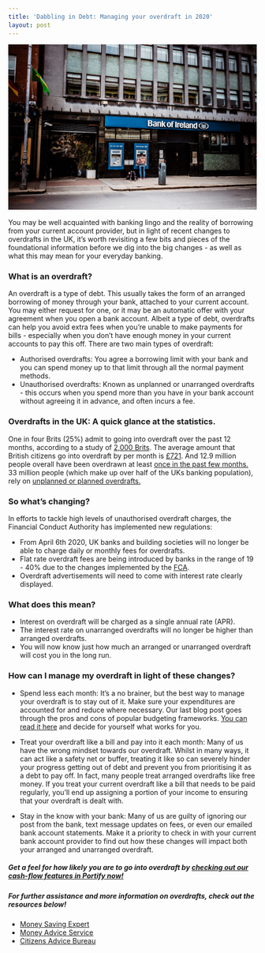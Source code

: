 ```yaml
---
title: 'Dabbling in Debt: Managing your overdraft in 2020'
layout: post
---
```


![image of savings](/assets/bankofi.jpg)

You may be well acquainted with banking lingo and the reality of borrowing from your current account provider, but in light of recent changes to overdrafts in the UK, it’s worth revisiting a few bits and pieces of the foundational information before we dig into the big changes - as well as what this may mean for your everyday banking. 

### What is an overdraft?

An overdraft is a type of debt. This usually takes the form of an arranged borrowing of money through your bank, attached to your current account. You may either request for one, or it may be an automatic offer with your agreement when you open a bank account. Albeit a type of debt, overdrafts can help you avoid extra fees when you’re unable to make payments for bills - especially when you don’t have enough money in your current accounts to pay this off. There are two main types of overdraft:
- Authorised overdrafts: You agree a borrowing limit with your bank and you can spend money up to that limit through all the normal payment methods. 
- Unauthorised overdrafts: Known as unplanned or unarranged overdrafts - this occurs when you spend more than you have in your bank account without agreeing it in advance, and often incurs a fee. 

### Overdrafts in the UK: A quick glance at the statistics.

One in four Brits (25%) admit to going into overdraft over the past 12 months, according to a study of [2,000 Brits](https://www.finder.com/uk/overdraft-fees). 
The average amount that British citizens go into overdraft by per month is [£721](https://www.finder.com/uk/overdraft-fees).
And 12.9 million people overall have been overdrawn at least [once in the past few months.](https://www.choose.co.uk/news/overdrafts-putting-two-million-people-in-permanent-debt.html)
33 million people (which make up over half of the UKs banking population), rely on [unplanned or planned overdrafts.](https://www.forbes.com/sites/heatherfarmbrough/2019/06/13/dont-bank-on-it-u-k-s-overdraft-charge-shake-up-is-good-news-for-customers-not-banks/)

### So what’s changing?
In efforts to tackle high levels of unauthorised overdraft charges, the Financial Conduct Authority has implemented new regulations:
- From April 6th 2020, UK banks and building societies will no longer be able to charge daily or monthly fees for overdrafts.
- Flat rate overdraft fees are being introduced by banks in the range of 19 - 40% due to the changes implemented by the [FCA](https://www.fca.org.uk.).
- Overdraft advertisements will need to come with interest rate clearly displayed. 

### What does this mean?
- Interest on overdraft will be charged as a single annual rate (APR).
- The interest rate on unarranged overdrafts will no longer be higher than arranged overdrafts.
- You will now know just how much an arranged or unarranged overdraft will cost you in the long run.


### How can I manage my overdraft in light of these changes?
- Spend less each month: It’s a no brainer, but the best way to manage your overdraft is to stay out of it. Make sure your expenditures are accounted for and reduce where necessary. Our last blog post goes through the pros and cons of popular budgeting frameworks. [You can read it here](https://blog.portify.co/Budget-Like-a-Boss/) and decide for yourself what works for you.

- Treat your overdraft like a bill and pay into it each month: Many of us have the wrong mindset towards our overdraft. Whilst in many ways, it can act like a safety net or buffer, treating it like so can severely hinder your progress getting out of debt and prevent you from prioritising it as a debt to pay off. In fact, many people treat arranged overdrafts like free money. If you treat your current overdraft like a bill that needs to be paid regularly, you’ll end up assigning a portion of your income to ensuring that your overdraft is dealt with.

- Stay in the know with your bank: Many of us are guilty of ignoring our post from the bank, text message updates on fees, or even our emailed bank account statements. Make it a priority to check in with your current bank account provider to find out how these changes will impact both your arranged and unarranged overdraft.

##### Get a feel for how likely you are to go into overdraft by [checking out our cash-flow features in Portify now!](https://www.portify.co)


##### For further assistance and more information on overdrafts, check out the resources below!

- [Money Saving Expert](https://www.moneysavingexpert.com/reclaim/bank-charges/)
- [Money Advice Service](https://www.moneyadviceservice.org.uk/en)
- [Citizens Advice Bureau](https://www.citizensadvice.org.uk)
